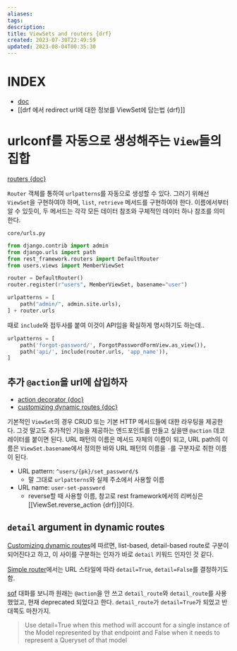 ```yaml
---
aliases: 
tags: 
description:
title: ViewSets and routers {drf}
created: 2023-07-30T22:49:59
updated: 2023-08-04T00:35:30
---
```


# INDEX

- [doc](https://www.django-rest-framework.org/api-guide/viewsets/#viewsets)
- [[drf 에서 redirect url에 대한 정보를 ViewSet에 담는법 {drf}]]

# urlconf를 자동으로 생성해주는 `View`들의 집합

[routers {doc}](https://www.django-rest-framework.org/api-guide/routers/#routers)

`Router` 객체를 통하여 `urlpatterns`를 자동으로 생성할 수 있다. 그러기 위해선 `ViewSet`을 구현하여야 하며, `list`, `retrieve` 메서드를 구현하여야 한다. 이름에서부터 알 수 있듯이, 두 메서드는 각각 모든 데이터 참조와 구체적인 데이터 하나 참조를 의미한다.

`core/urls.py`

```python
from django.contrib import admin
from django.urls import path
from rest_framework.routers import DefaultRouter
from users.views import MemberViewSet

router = DefaultRouter()
router.register(r"users", MemberViewSet, basename="user")

urlpatterns = [
    path("admin/", admin.site.urls),
] + router.urls
```

때로 `include`와 접두사를 붙여 이것이 API임을 확실하게 명시하기도 하는데..

```python
urlpatterns = [
    path('forgot-password/', ForgotPasswordFormView.as_view()),
    path('api/', include(router.urls, 'app_name')),
]
```

## 추가 `@action`을 url에 삽입하자

- [action decorator {doc}](https://www.django-rest-framework.org/api-guide/routers/#routing-for-extra-actions)
- [customizing dynamic routes {doc}](https://www.django-rest-framework.org/api-guide/routers/#customizing-dynamic-routes)

기본적인 `ViewSet`의 경우 CRUD 또는 기본 HTTP 메서드들에 대한 라우팅을 제공한다. 그것 말고도 추가적인 기능을 제공하는 엔드포인트를 만들고 싶을땐 `@action` 데코레이터를 붙이면 된다. URL 패턴의 이름은 메서드 자체의 이름이 되고, URL path의 이름은 `ViewSet.basename`에서 정의한 바와 URL 패턴의 이름을 `-`를 구분자로 취한 이름이 된다.

- URL pattern: `^users/{pk}/set_password/$`
	- 말 그대로 `urlpatterns`와 실제 주소에서 사용할 이름
- URL name: `user-set-password`
	- reverse할 때 사용할 이름, 참고로 rest framework에서의 리버싱은 [[ViewSet.reverse_action {drf}]]이다.

## `detail` argument in dynamic routes

[Customizing dynamic routes](https://www.django-rest-framework.org/api-guide/routers/#customizing-dynamic-routes)에 따르면, list-based, detail-based route로 구분이 되어진다고 하고, 이 사이를 구분하는 인자가 바로 `detail` 키워드 인자인 것 같다.

[Simple router](https://www.django-rest-framework.org/api-guide/routers/#simplerouter)에서는 URL 스타일에 따라 `detail=True`, `detail=False`를 결정하기도 함.

[sof](https://stackoverflow.com/a/54430929/21369350) 대화를 보니까 원래는 `@action`을 안 쓰고 `detail_route`와 `detail_route`를 사용했었고, 현재 deprecated 되었다고 한다. `detail_route`가 `detail=True`가 되었고 반대쪽도 마찬가지.

> Use detail=True when this method will account for a single instance of the Model represented by that endpoint and False when it needs to represent a Queryset of that model
